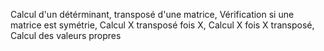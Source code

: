 Calcul d'un détérminant, transposé d'une matrice, Vérification si une matrice est symétrie, Calcul X transposé fois X, Calcul X fois X transposé, Calcul des valeurs propres
